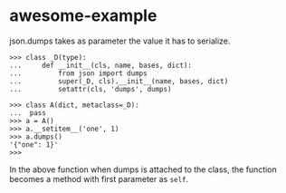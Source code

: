 # awesome-example

json.dumps takes as parameter the value it has to serialize. 

```
>>> class _D(type):
...     def __init__(cls, name, bases, dict):
...         from json import dumps 
...         super(_D, cls).__init__(name, bases, dict)
...         setattr(cls, 'dumps', dumps)

>>> class A(dict, metaclass=_D):
...  pass
>>> a = A()
>>> a.__setitem__('one', 1)
>>> a.dumps()
'{"one": 1}'
>>> 

```

In the above function when dumps is attached to the class, the function becomes a method with first parameter as `self`.